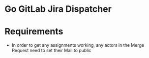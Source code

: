 # Go GitLab Jira Dispatcher

# Requirements

* In order to get any assignments working, any actors in the Merge Request need to set their Mail to public 